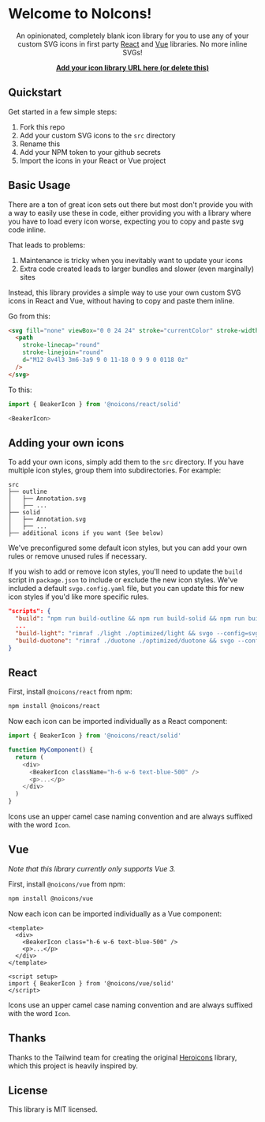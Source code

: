 <!-- <p align="center">
  <a href="https://skyward.digital/resources/noicons/#gh-light-mode-only" target="_blank">
    <img src="./.github/logo-light.svg" alt="noicons" width="300">
  </a>
  <a href="https://skyward.digital/resources/noicons/#gh-dark-mode-only" target="_blank">
    <img src="./.github/logo-dark.svg" alt="noicons" width="300">
  </a>
</p> -->

<h1>Welcome to NoIcons!</h1>

<p align="center">
  An opinionated, completely blank icon library for you to use any of your custom SVG icons in first party <a href="#react">React</a> and <a href="#vue">Vue</a> libraries. No more inline SVGs!
<p>

<p align="center">
  <a href="#"><strong>Add your icon library URL here (or delete this)</strong></a>
</p>

## Quickstart

<p>
  Get started in a few simple steps:
</p>

1. Fork this repo
1. Add your custom SVG icons to the `src` directory
1. Rename this
1. Add your NPM token to your github secrets
1. Import the icons in your React or Vue project

## Basic Usage

There are a ton of great icon sets out there but most don't provide you with a way to easily use these in code, either providing you with a library where you have to load every icon worse, expecting you to copy and paste svg code inline.

That leads to problems:

1. Maintenance is tricky when you inevitably want to update your icons
2. Extra code created leads to larger bundles and slower (even marginally) sites

Instead, this library provides a simple way to use your own custom SVG icons in React and Vue, without having to copy and paste them inline.

Go from this:

```html
<svg fill="none" viewBox="0 0 24 24" stroke="currentColor" stroke-width="2">
  <path
    stroke-linecap="round"
    stroke-linejoin="round"
    d="M12 8v4l3 3m6-3a9 9 0 11-18 0 9 9 0 0118 0z"
  />
</svg>
```

To this:

```js
import { BeakerIcon } from '@noicons/react/solid'

<BeakerIcon>
```

## Adding your own icons

To add your own icons, simply add them to the `src` directory. If you have multiple icon styles, group them into subdirectories. For example:

```
src
├── outline
│   ├── Annotation.svg
│   ├── ...
├── solid
│   ├── Annotation.svg
│   ├── ...
├── additional icons if you want (See below)
```

We've preconfigured some default icon styles, but you can add your own rules or remove unused rules if necessary.

If you wish to add or remove icon styles, you'll need to update the `build` script in `package.json` to include or exclude the new icon styles. We've included a default `svgo.config.yaml` file, but you can update this for new icon styles if you'd like more specific rules.

```json
"scripts": {
  "build": "npm run build-outline && npm run build-solid && npm run build-light && npm run build-duotone && npm run build-react && npm run build-vue",
  ...
  "build-light": "rimraf ./light ./optimized/light && svgo --config=svgo.config.yaml -f ./src/light -o ./optimized/light --pretty --indent=2",
  "build-duotone": "rimraf ./duotone ./optimized/duotone && svgo --config=svgo.config.yaml -f ./src/duotone -o ./optimized/duotone --pretty --indent=2",
}
```

## React

First, install `@noicons/react` from npm:

```sh
npm install @noicons/react
```

Now each icon can be imported individually as a React component:

```js
import { BeakerIcon } from '@noicons/react/solid'

function MyComponent() {
  return (
    <div>
      <BeakerIcon className="h-6 w-6 text-blue-500" />
      <p>...</p>
    </div>
  )
}
```

Icons use an upper camel case naming convention and are always suffixed with the word `Icon`.

## Vue

_Note that this library currently only supports Vue 3._

First, install `@noicons/vue` from npm:

```sh
npm install @noicons/vue
```

Now each icon can be imported individually as a Vue component:

```vue
<template>
  <div>
    <BeakerIcon class="h-6 w-6 text-blue-500" />
    <p>...</p>
  </div>
</template>

<script setup>
import { BeakerIcon } from '@noicons/vue/solid'
</script>
```

Icons use an upper camel case naming convention and are always suffixed with the word `Icon`.

<!-- ## Contributing

While we absolutely appreciate anyone's willingness to try and improve the project, we're currently only interested in contributions that fix bugs, for example lightgs like incorrect TypeScript types, or fixing an icon that's been exported with a fill instead of a stroke, etc.

**We're not accepting contributions for new icons or adding support for other frameworks like Svelte or SolidJS**. Instead we encourage you to release your own icons in your own library, and create your own packages for any other frameworks you'd like to see supported. -->

## Thanks

Thanks to the Tailwind team for creating the original [Heroicons](https://github.com/tailwindlabs/heroicons) library, which this project is heavily inspired by.

## License

This library is MIT licensed.
